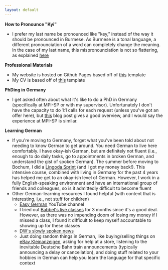 ```yaml
---
layout: default
---
```

**How to Pronounce "Kyi"**
* I prefer my last name be pronounced like "key," instead of the way it should be pronounced in Burmese. As Burmese is a tonal language, a different pronounciation of a word can completely change the meaning. In the case of my last name, this mispronounciation is not so flattering, as explained [here](https://school.teachingbooks.net/pronounce.cgi?pid=3560)

**Professional Materials**
* My website is hosted on Github Pages based off of [this](https://github.com/ankitsultana/researcher) template
* My CV is based off of [this](https://www.overleaf.com/latex/examples/academic-cv-template/hvjpfjnyggbf) template

**PhDing in Germany**
* I get asked often about what it's like to do a PhD in Germany (specifically at MPI-SP or with my supervisor). Unfortunately I don't have the capacity to do 1:1 calls for each request (unless you've got an offer here), but [this](https://andreas-zeller.info/2020/07/01/whats-it-like-to-be-a-phd-student-in-germany.html) blog post gives a good overview, and I would say the experience at MPI-SP is similar.  

**Learning German**
* If you're moving to Germany, forget what you've been told about not needing to know German to get around. You need German to live here comfortably. I have okay-ish German, but am definitely not fluent (i.e., enough to do daily tasks, go to appointments in broken German, and understand the gist of spoken German). The summer before moving to Bochum, I did a [Lingoda Sprint](https://www.lingoda.com/en/sprint/) (and I got my money back!). This intensive course, combined with living in Germany for the past 4 years has helped me get to an okay-ish level of German. However, I work in a fully English-speaking environment and have an international group of friends and colleagues, so is it admittedly difficult to become fluent  
* Other German-learning resources I found helpful (with content that is interesting, i,e., not stuff for children)
   * [Easy German](https://www.youtube.com/@EasyGerman) YouTube channel
   * I tried out [Babbel's live classes](https://www.babbel.com/) for 3 months since it's a good deal. However, as there was no impending doom of losing my money if I missed a class, I found it difficult to keep myself accountable to showing up for these classes  
   * [DW's slowly spoken news](https://learngerman.dw.com/de/langsam-gesprochene-nachrichten/s-60040332)
   * Just doing random things in German, like buying/selling things on [eBay Kleinanzeigen](https://www.kleinanzeigen.de/), asking for help at a store, listening to the inevitable Deutsche Bahn train announcements (typically announcing a delay or cancellation), and doing stuff related to your hobbies in German can help you learn the language for that specific context
